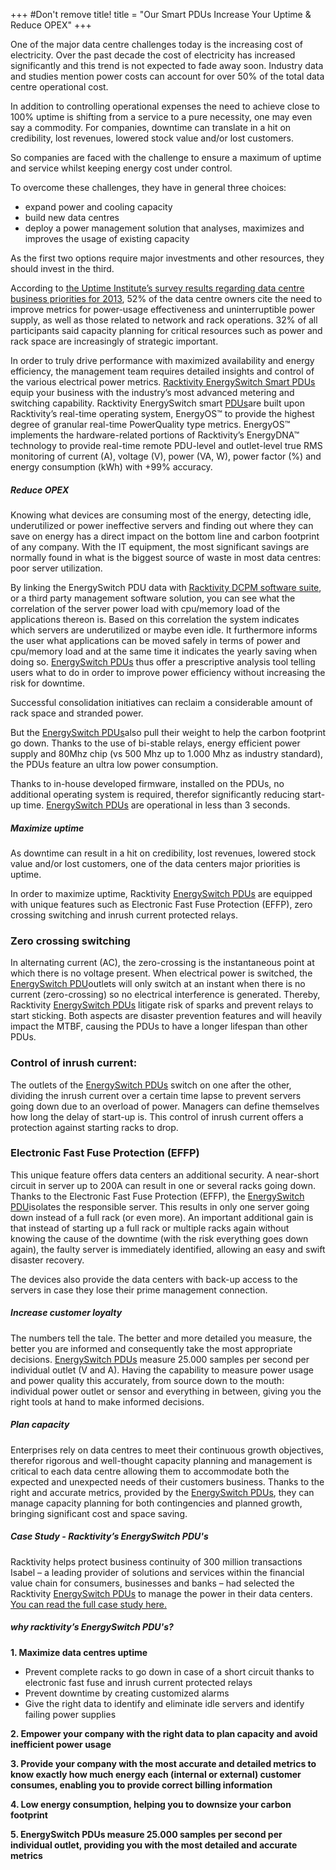 +++
#Don't remove title!
title = "Our Smart PDUs Increase Your Uptime & Reduce OPEX"
+++


One of the major data centre challenges today is the increasing cost of electricity. Over the past decade the cost of electricity has increased significantly and this trend is not expected to fade away soon. Industry data and studies mention power costs can account for over 50% of the total data centre operational cost.

In addition to controlling operational expenses the need to achieve close to 100% uptime is shifting from a service to a pure necessity, one may even say a commodity. For companies, downtime can translate in a hit on credibility, lost revenues, lowered stock value and/or lost customers. 

So companies are faced with the challenge to ensure a maximum of uptime and service whilst keeping energy cost under control.

To overcome these challenges, they have in general three choices: 
- expand power and cooling capacity 
- build new data centres 
- deploy a power management solution that analyses, maximizes and improves the usage of existing capacity

As the first two options require major investments and other resources, they should invest in the third.

According to [the Uptime Institute’s survey results regarding data centre business priorities for 2013](http://uptimeinstitute.com/images/stories/NA_Network/Top_10_DC_Business_Mgt._Priorites/UIN_Top_10_Mgmt_Priorities_for_2013.pdf), 52% of the data centre owners cite the need to improve metrics for power-usage effectiveness and uninterruptible power supply, as well as those related to network and rack operations.
32% of all participants said capacity planning for critical resources such as power and rack space are increasingly of strategic important.

In order to truly drive performance with maximized availability and energy efficiency, the management team requires detailed insights and control of the various electrical power metrics.
[Racktivity EnergySwitch Smart PDUs](/products/rack-power-management) equip your business with the industry’s most advanced metering and switching capability. Racktivity EnergySwitch smart [PDUs](/products/rack-power-management)are built upon Racktivity’s real-time operating system, EnergyOS™ to provide the highest degree of granular real-time PowerQuality type metrics. EnergyOS™ implements the hardware-related portions of Racktivity’s EnergyDNA™ technology to provide real-time remote PDU-level and outlet-level true RMS monitoring of current (A), voltage (V), power (VA, W), power factor (%) and energy consumption (kWh) with +99% accuracy.

##### Reduce OPEX

Knowing what devices are consuming most of the energy, detecting idle, underutilized or power ineffective servers and finding out where they can save on energy has a direct impact on the bottom line and carbon footprint of any company.
With the IT equipment, the most significant savings are normally found in what is the biggest source of waste in most data centres: poor server utilization. 

By linking the EnergySwitch PDU data with [Racktivity DCPM software suite](/products/power-management-software), or a third party management software solution, you can see what the correlation of the server power load with cpu/memory load of the applications thereon is. 
Based on this correlation the system indicates which servers are underutilized or maybe even idle. It furthermore informs the user what applications can be moved safely in terms of power and cpu/memory load and at the same time it indicates the yearly saving when doing so. 
[EnergySwitch PDUs](/products/rack-power-management) thus offer a prescriptive analysis tool telling users what to do in order to improve power efficiency without increasing the risk for downtime. 

Successful consolidation initiatives can reclaim a considerable amount of rack space and stranded power.

But the [EnergySwitch PDUs](/products/rack-power-management)also pull their weight to help the carbon footprint go down. Thanks to the use of bi-stable relays, energy efficient power supply and 80Mhz chip (vs 500 Mhz up to 1.000 Mhz as industry standard), the PDUs feature an ultra low power consumption. 

Thanks to in-house developed firmware, installed on the PDUs, no additional operating system is required, therefor significantly reducing start-up time. [EnergySwitch PDUs](/products/rack-power-management) are operational in less than 3 seconds.


##### Maximize uptime


As downtime can result in a hit on credibility, lost revenues, lowered stock value and/or lost customers, one of the data centers major priorities is uptime.

In order to maximize uptime, Racktivity [EnergySwitch PDUs](/products/rack-power-management) are equipped with unique features such as Electronic Fast Fuse Protection (EFFP), zero crossing switching and inrush current protected relays.

### Zero crossing switching
In alternating current (AC), the zero-crossing is the instantaneous point at which there is no voltage present. When electrical power is switched, the [EnergySwitch PDU](/products/rack-power-management)outlets will only switch at an instant when there is no current (zero-crossing) so no electrical interference is generated.
Thereby, Racktivity [EnergySwitch PDUs](/products/rack-power-management) litigate risk of sparks and prevent relays to start sticking. Both aspects are disaster prevention features and will heavily impact the MTBF, causing the PDUs to have a longer lifespan than other PDUs. 

### Control of inrush current: 
The outlets of the [EnergySwitch PDUs](/products/rack-power-management) switch on one after the other, dividing the inrush current over a certain time lapse to prevent servers going down due to an overload of power.
Managers can define themselves how long the delay of start-up is.
This control of inrush current offers a protection against starting racks to drop.
 
### Electronic Fast Fuse Protection (EFFP)
This unique feature offers data centers an additional security. 
A near-short circuit in server up to 200A can result in one or several racks going down. Thanks to the Electronic Fast Fuse Protection (EFFP), the [EnergySwitch PDU](/products/rack-power-management)isolates the responsible server. This results in only one server going down instead of a full rack (or even more). 
An important additional gain is that instead of starting up a full rack or multiple racks again without knowing the cause of the downtime (with the risk everything goes down again), the faulty server is immediately identified, allowing an easy and swift disaster recovery.

The devices also provide the data centers with back-up access to the servers in case they lose their prime management connection. 

##### Increase customer loyalty

The numbers tell the tale. The better and more detailed you measure, the better you are informed and consequently take the most appropriate decisions.
[EnergySwitch PDUs](/products/rack-power-management) measure 25.000 samples per second per individual outlet (V and A).
Having the capability to measure power usage and power quality this accurately, from source down to the mouth: individual power outlet or sensor and everything in between, giving you the right tools at hand to make informed decisions.


##### Plan capacity

Enterprises rely on data centres to meet their continuous growth objectives, therefor rigorous and well-thought capacity planning and management is critical to each data centre allowing them to accommodate both the expected and unexpected needs of their customers business.
Thanks to the right and accurate metrics, provided by the [EnergySwitch PDUs](/products/rack-power-management), they can manage capacity planning for both contingencies and planned growth, bringing significant cost and space saving.

##### Case Study - Racktivity’s EnergySwitch PDU's 

Racktivity helps protect business continuity of 300 million transactions
Isabel – a leading provider of solutions and services within the financial value chain for consumers, businesses and banks – had selected the Racktivity [EnergySwitch PDUs](/products/rack-power-management) to manage the power in their data centers.
[You can read the full case study here.](/pdf/CS%20Isabel-view_0.pdf)


##### why racktivity’s EnergySwitch PDU's?   


**1. Maximize data centres uptime**       


- Prevent complete racks to go down in case of a short circuit thanks to electronic fast fuse and inrush current protected relays
- Prevent downtime by creating customized alarms
- Give the right data to identify and eliminate idle servers and identify failing power supplies

**2. Empower your company with the right data to plan capacity and avoid inefficient power usage**

**3. Provide your company with the most accurate and detailed metrics to know exactly how much energy each (internal or external) customer consumes, enabling you to provide correct billing information**

**4. Low energy consumption, helping you to downsize your carbon footprint**

**5. EnergySwitch PDUs measure 25.000 samples per second per individual outlet, providing you with the most detailed and accurate metrics**